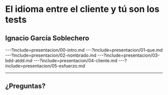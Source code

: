 # El idioma entre el cliente y tú son los tests
## Ignacio García Soblechero

---?include=presentacion/00-intro.md
---?include=presentacion/01-que.md
---?include=presentacion/02-nombrado.md
---?include=presentacion/03-bdd-atdd.md
---?include=presentacion/04-cliente.md
---?include=presentacion/05-esfuerzo.md

---

## ¿Preguntas?
